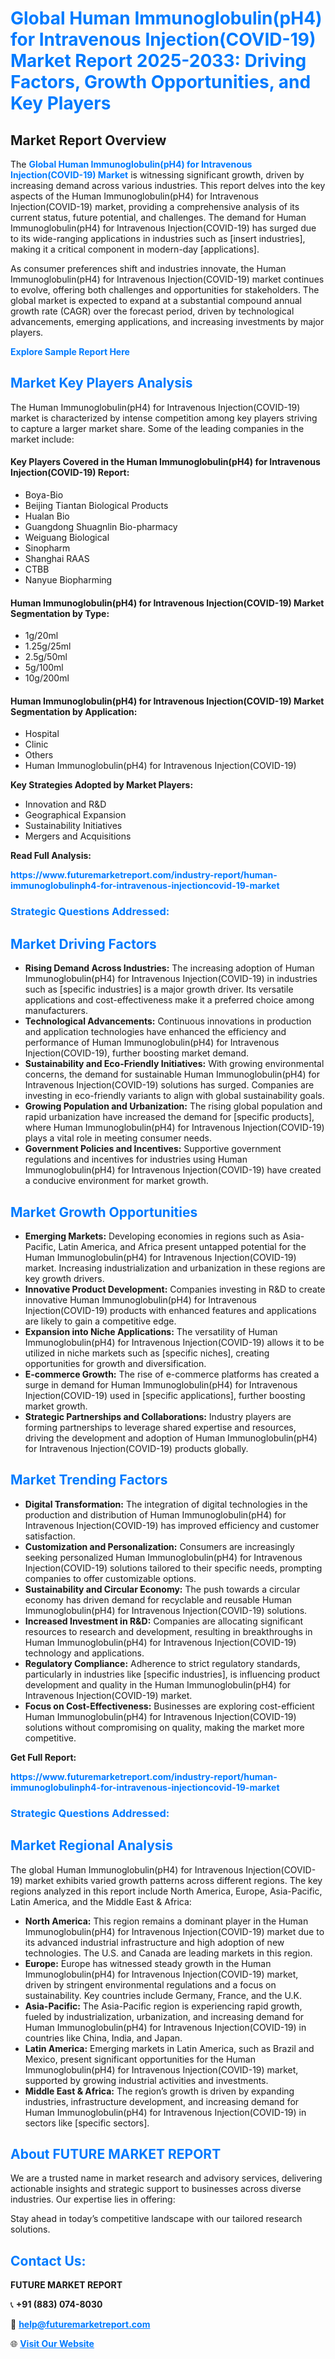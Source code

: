 <h1 style="color: #007BFF;">Global Human Immunoglobulin(pH4) for Intravenous Injection(COVID-19) Market Report 2025-2033: Driving Factors, Growth Opportunities, and Key Players</h1>

<section id="overview">
<h2>Market Report Overview</h2>
<p>The <a href="https://www.futuremarketreport.com/industry-report/human-immunoglobulinph4-for-intravenous-injectioncovid-19-market" style="color: #007BFF; text-decoration: none;"><strong>Global Human Immunoglobulin(pH4) for Intravenous Injection(COVID-19) Market</strong></a> is witnessing significant growth, driven by increasing demand across various industries. This report delves into the key aspects of the Human Immunoglobulin(pH4) for Intravenous Injection(COVID-19) market, providing a comprehensive analysis of its current status, future potential, and challenges. The demand for Human Immunoglobulin(pH4) for Intravenous Injection(COVID-19) has surged due to its wide-ranging applications in industries such as [insert industries], making it a critical component in modern-day [applications].</p>
<p>As consumer preferences shift and industries innovate, the Human Immunoglobulin(pH4) for Intravenous Injection(COVID-19) market continues to evolve, offering both challenges and opportunities for stakeholders. The global market is expected to expand at a substantial compound annual growth rate (CAGR) over the forecast period, driven by technological advancements, emerging applications, and increasing investments by major players.</p>
</section>

<section id="overview">
<p><a href="https://www.futuremarketreport.com/request-sample/reportId=124001" style="color: #007BFF; text-decoration: none;"><strong>Explore Sample Report Here</strong></a></p>
</section>

<section id="key-players">
<h2 style="color: #007BFF;">Market Key Players Analysis</h2>
<p>The Human Immunoglobulin(pH4) for Intravenous Injection(COVID-19) market is characterized by intense competition among key players striving to capture a larger market share. Some of the leading companies in the market include:</p>
<h4>Key Players Covered in the Human Immunoglobulin(pH4) for Intravenous Injection(COVID-19) Report:</h4>
<ul><li>Boya-Bio</li><li>Beijing Tiantan Biological Products</li><li>Hualan Bio</li><li>Guangdong Shuagnlin Bio-pharmacy</li><li>Weiguang Biological</li><li>Sinopharm</li><li>Shanghai RAAS</li><li>CTBB</li><li>Nanyue Biopharming</li></ul>
<h4>Human Immunoglobulin(pH4) for Intravenous Injection(COVID-19) Market Segmentation by Type:</h4>
<ul><li>1g/20ml</li><li>1.25g/25ml</li><li>2.5g/50ml</li><li>5g/100ml</li><li>10g/200ml</li></ul>

<h4>Human Immunoglobulin(pH4) for Intravenous Injection(COVID-19) Market Segmentation by Application:</h4>
<ul><li>Hospital</li><li>Clinic</li><li>Others</li><li>Human Immunoglobulin(pH4) for Intravenous Injection(COVID-19)</li></ul>
<p><strong>Key Strategies Adopted by Market Players:</strong></p>
<ul>
<li>Innovation and R&D</li>
<li>Geographical Expansion</li>
<li>Sustainability Initiatives</li>
<li>Mergers and Acquisitions</li>
</ul>
</section>

<section>
<p><strong>Read Full Analysis: </strong></p><a href="https://www.futuremarketreport.com/industry-report/human-immunoglobulinph4-for-intravenous-injectioncovid-19-market" style="color: #007BFF; text-decoration: none;"><strong>https://www.futuremarketreport.com/industry-report/human-immunoglobulinph4-for-intravenous-injectioncovid-19-market</strong></a>
<h3 style="color: #007BFF;">Strategic Questions Addressed:</h3>
</section>

<section id="driving-factors">
<h2 style="color: #007BFF;">Market Driving Factors</h2>
<ul>
<li><strong>Rising Demand Across Industries:</strong> The increasing adoption of Human Immunoglobulin(pH4) for Intravenous Injection(COVID-19) in industries such as [specific industries] is a major growth driver. Its versatile applications and cost-effectiveness make it a preferred choice among manufacturers.</li>
<li><strong>Technological Advancements:</strong> Continuous innovations in production and application technologies have enhanced the efficiency and performance of Human Immunoglobulin(pH4) for Intravenous Injection(COVID-19), further boosting market demand.</li>
<li><strong>Sustainability and Eco-Friendly Initiatives:</strong> With growing environmental concerns, the demand for sustainable Human Immunoglobulin(pH4) for Intravenous Injection(COVID-19) solutions has surged. Companies are investing in eco-friendly variants to align with global sustainability goals.</li>
<li><strong>Growing Population and Urbanization:</strong> The rising global population and rapid urbanization have increased the demand for [specific products], where Human Immunoglobulin(pH4) for Intravenous Injection(COVID-19) plays a vital role in meeting consumer needs.</li>
<li><strong>Government Policies and Incentives:</strong> Supportive government regulations and incentives for industries using Human Immunoglobulin(pH4) for Intravenous Injection(COVID-19) have created a conducive environment for market growth.</li>
</ul>
</section>

<section id="growth-opportunities">
<h2 style="color: #007BFF;">Market Growth Opportunities</h2>
<ul>
<li><strong>Emerging Markets:</strong> Developing economies in regions such as Asia-Pacific, Latin America, and Africa present untapped potential for the Human Immunoglobulin(pH4) for Intravenous Injection(COVID-19) market. Increasing industrialization and urbanization in these regions are key growth drivers.</li>
<li><strong>Innovative Product Development:</strong> Companies investing in R&D to create innovative Human Immunoglobulin(pH4) for Intravenous Injection(COVID-19) products with enhanced features and applications are likely to gain a competitive edge.</li>
<li><strong>Expansion into Niche Applications:</strong> The versatility of Human Immunoglobulin(pH4) for Intravenous Injection(COVID-19) allows it to be utilized in niche markets such as [specific niches], creating opportunities for growth and diversification.</li>
<li><strong>E-commerce Growth:</strong> The rise of e-commerce platforms has created a surge in demand for Human Immunoglobulin(pH4) for Intravenous Injection(COVID-19) used in [specific applications], further boosting market growth.</li>
<li><strong>Strategic Partnerships and Collaborations:</strong> Industry players are forming partnerships to leverage shared expertise and resources, driving the development and adoption of Human Immunoglobulin(pH4) for Intravenous Injection(COVID-19) products globally.</li>
</ul>
</section>

<section id="trending-factors">
<h2 style="color: #007BFF;">Market Trending Factors</h2>
<ul>
<li><strong>Digital Transformation:</strong> The integration of digital technologies in the production and distribution of Human Immunoglobulin(pH4) for Intravenous Injection(COVID-19) has improved efficiency and customer satisfaction.</li>
<li><strong>Customization and Personalization:</strong> Consumers are increasingly seeking personalized Human Immunoglobulin(pH4) for Intravenous Injection(COVID-19) solutions tailored to their specific needs, prompting companies to offer customizable options.</li>
<li><strong>Sustainability and Circular Economy:</strong> The push towards a circular economy has driven demand for recyclable and reusable Human Immunoglobulin(pH4) for Intravenous Injection(COVID-19) solutions.</li>
<li><strong>Increased Investment in R&D:</strong> Companies are allocating significant resources to research and development, resulting in breakthroughs in Human Immunoglobulin(pH4) for Intravenous Injection(COVID-19) technology and applications.</li>
<li><strong>Regulatory Compliance:</strong> Adherence to strict regulatory standards, particularly in industries like [specific industries], is influencing product development and quality in the Human Immunoglobulin(pH4) for Intravenous Injection(COVID-19) market.</li>
<li><strong>Focus on Cost-Effectiveness:</strong> Businesses are exploring cost-efficient Human Immunoglobulin(pH4) for Intravenous Injection(COVID-19) solutions without compromising on quality, making the market more competitive.</li>
</ul>
</section>

<section>
<p><strong>Get Full Report: </strong></p><a href="https://www.futuremarketreport.com/industry-report/human-immunoglobulinph4-for-intravenous-injectioncovid-19-market" style="color: #007BFF; text-decoration: none;"><strong>https://www.futuremarketreport.com/industry-report/human-immunoglobulinph4-for-intravenous-injectioncovid-19-market</strong></a>
<h3 style="color: #007BFF;">Strategic Questions Addressed:</h3>
</section>


<section id="regional-analysis">
<h2 style="color: #007BFF;">Market Regional Analysis</h2>
<p>The global Human Immunoglobulin(pH4) for Intravenous Injection(COVID-19) market exhibits varied growth patterns across different regions. The key regions analyzed in this report include North America, Europe, Asia-Pacific, Latin America, and the Middle East & Africa:</p>
<ul>
<li><strong>North America:</strong> This region remains a dominant player in the Human Immunoglobulin(pH4) for Intravenous Injection(COVID-19) market due to its advanced industrial infrastructure and high adoption of new technologies. The U.S. and Canada are leading markets in this region.</li>
<li><strong>Europe:</strong> Europe has witnessed steady growth in the Human Immunoglobulin(pH4) for Intravenous Injection(COVID-19) market, driven by stringent environmental regulations and a focus on sustainability. Key countries include Germany, France, and the U.K.</li>
<li><strong>Asia-Pacific:</strong> The Asia-Pacific region is experiencing rapid growth, fueled by industrialization, urbanization, and increasing demand for Human Immunoglobulin(pH4) for Intravenous Injection(COVID-19) in countries like China, India, and Japan.</li>
<li><strong>Latin America:</strong> Emerging markets in Latin America, such as Brazil and Mexico, present significant opportunities for the Human Immunoglobulin(pH4) for Intravenous Injection(COVID-19) market, supported by growing industrial activities and investments.</li>
<li><strong>Middle East & Africa:</strong> The region’s growth is driven by expanding industries, infrastructure development, and increasing demand for Human Immunoglobulin(pH4) for Intravenous Injection(COVID-19) in sectors like [specific sectors].</li>
</ul>
</section>

<footer>
<h2 style="color: #007BFF;">About FUTURE MARKET REPORT</h2>
<p>We are a trusted name in market research and advisory services, delivering actionable insights and strategic support to businesses across diverse industries. Our expertise lies in offering:</p>

<p>Stay ahead in today’s competitive landscape with our tailored research solutions.</p>

<h2 style="color: #007BFF;">Contact Us:</h2>
<p><strong>FUTURE MARKET REPORT</strong></p>
<p>📞 <strong>+91 (883) 074-8030</strong></p>
<p>📧 <strong><a href="mailto:help@futuremarketreport.com" style="color: #007BFF;">help@futuremarketreport.com</a></strong></p>
<p>🌐 <strong><a href="https://www.futuremarketreport.com/" style="color: #007BFF;">Visit Our Website</a></strong></p>
</footer>